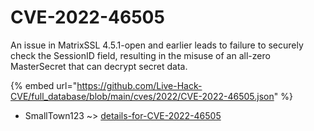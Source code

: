 # CVE-2022-46505

An issue in MatrixSSL 4.5.1-open and earlier leads to failure to securely check the SessionID field, resulting in the misuse of an all-zero MasterSecret that can decrypt secret data.

{% embed url="https://github.com/Live-Hack-CVE/full_database/blob/main/cves/2022/CVE-2022-46505.json" %}


* SmallTown123 ~> [details-for-CVE-2022-46505](https://zeste.alice-snow.ru/2022/database/cve-2022-46505/details-for-cve-2022-46505-smalltown123)